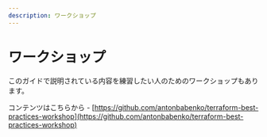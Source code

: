 ```yaml
---
description: ワークショップ
---
```


# ワークショップ

このガイドで説明されている内容を練習したい人のためのワークショップもあります。&#x20;

コンテンツはこちらから - [https://github.com/antonbabenko/terraform-best-practices-workshop](https://github.com/antonbabenko/terraform-best-practices-workshop)
